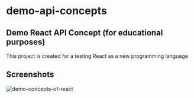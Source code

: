 # demo-api-concepts
## Demo React API Concept (for educational purposes)

This project is created for a testing React as a new programming language

## Screenshots


![demo-concepts-of-react](https://github.com/Taner940706/demo-api-concepts/assets/59261346/d1a4dacb-9a91-40f3-8aac-1a0550d47bda)
